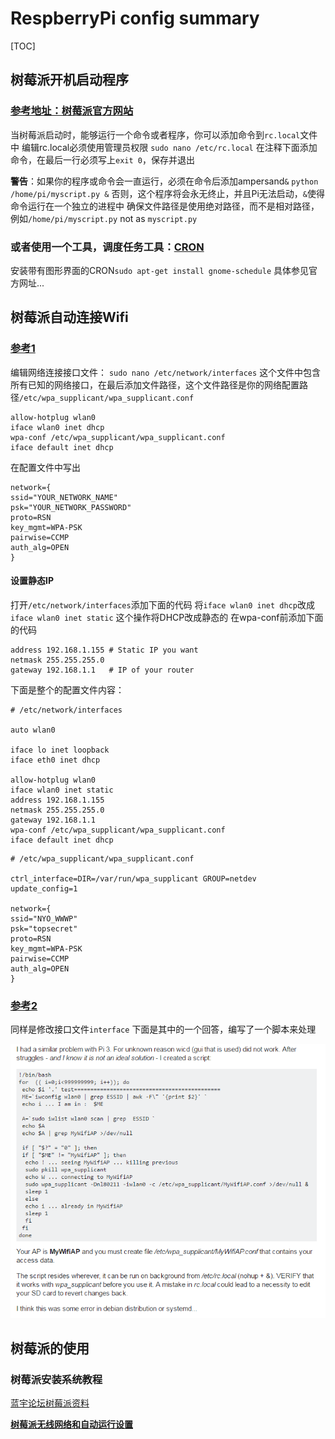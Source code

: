 # RespberryPi **config summary**

[TOC]

## 树莓派开机启动程序

### [参考地址：树莓派官方网站](https://www.raspberrypi.org/documentation/linux/usage/rc-local.md)

当树莓派启动时，能够运行一个命令或者程序，你可以添加命令到`rc.local`文件中
编辑rc.local必须使用管理员权限
`sudo nano /etc/rc.local`
在注释下面添加命令，在最后一行必须写上`exit 0`，保存并退出

**警告**：如果你的程序或命令会一直运行，必须在命令后添加ampersand`&`
`python /home/pi/myscript.py &`
否则，这个程序将会永无终止，并且Pi无法启动，`&`使得命令运行在一个独立的进程中
确保文件路径是使用绝对路径，而不是相对路径，例如`/home/pi/myscript.py` not as `myscript.py`

### 或者使用一个工具，调度任务工具：[CRON](https://www.raspberrypi.org/documentation/linux/usage/cron.md)

安装带有图形界面的CRON`sudo apt-get install gnome-schedule`
具体参见官方网址...

## 树莓派自动连接Wifi

### [参考1](http://weworkweplay.com/play/automatically-connect-a-raspberry-pi-to-a-wifi-network/)

编辑网络连接接口文件：
`sudo nano /etc/network/interfaces`
这个文件中包含所有已知的网络接口，在最后添加文件路径，这个文件路径是你的网络配置路径`/etc/wpa_supplicant/wpa_supplicant.conf`

```
allow-hotplug wlan0
iface wlan0 inet dhcp
wpa-conf /etc/wpa_supplicant/wpa_supplicant.conf
iface default inet dhcp
```

在配置文件中写出

```
network={
ssid="YOUR_NETWORK_NAME"
psk="YOUR_NETWORK_PASSWORD"
proto=RSN
key_mgmt=WPA-PSK
pairwise=CCMP
auth_alg=OPEN
}
```

#### 设置静态IP

打开`/etc/network/interfaces`添加下面的代码
将`iface wlan0 inet dhcp`改成`iface wlan0 inet static`
这个操作将DHCP改成静态的
在wpa-conf前添加下面的代码

```
address 192.168.1.155 # Static IP you want 
netmask 255.255.255.0 
gateway 192.168.1.1   # IP of your router
```

下面是整个的配置文件内容：

```
# /etc/network/interfaces

auto wlan0

iface lo inet loopback
iface eth0 inet dhcp

allow-hotplug wlan0
iface wlan0 inet static
address 192.168.1.155
netmask 255.255.255.0
gateway 192.168.1.1
wpa-conf /etc/wpa_supplicant/wpa_supplicant.conf
iface default inet dhcp
```

```
# /etc/wpa_supplicant/wpa_supplicant.conf

ctrl_interface=DIR=/var/run/wpa_supplicant GROUP=netdev
update_config=1

network={
ssid="NYO_WWWP"
psk="topsecret"
proto=RSN
key_mgmt=WPA-PSK
pairwise=CCMP
auth_alg=OPEN
}
```

### [参考2](https://raspberrypi.stackexchange.com/questions/51771/connecting-the-pi3-automatically-to-wifi)

同样是修改接口文件`interface`
下面是其中的一个回答，编写了一个脚本来处理

![Ashampoo_Snap_2017.07.20_18h00m04s_001_](../pic/respberryPi_1.png)

## 树莓派的使用

### 树莓派安装系统教程

[蓝宇论坛树莓派资料](http://www.landzo.cn/thread-13327-1-1.html)

[**树莓派无线网络和自动运行设置**](./RespberryPi.md)





